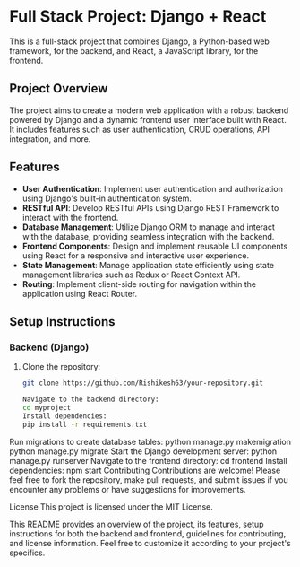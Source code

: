 # Full Stack Project: Django + React

This is a full-stack project that combines Django, a Python-based web framework, for the backend, and React, a JavaScript library, for the frontend.

## Project Overview

The project aims to create a modern web application with a robust backend powered by Django and a dynamic frontend user interface built with React. It includes features such as user authentication, CRUD operations, API integration, and more.

## Features

- **User Authentication**: Implement user authentication and authorization using Django's built-in authentication system.
- **RESTful API**: Develop RESTful APIs using Django REST Framework to interact with the frontend.
- **Database Management**: Utilize Django ORM to manage and interact with the database, providing seamless integration with the backend.
- **Frontend Components**: Design and implement reusable UI components using React for a responsive and interactive user experience.
- **State Management**: Manage application state efficiently using state management libraries such as Redux or React Context API.
- **Routing**: Implement client-side routing for navigation within the application using React Router.

## Setup Instructions

### Backend (Django)

1. Clone the repository:

   ```bash
   git clone https://github.com/Rishikesh63/your-repository.git

   Navigate to the backend directory:
   cd myproject
   Install dependencies:
   pip install -r requirements.txt
Run migrations to create database tables:
python manage.py makemigration
python manage.py migrate
Start the Django development server:
python manage.py runserver
Navigate to the frontend directory:
cd frontend
Install dependencies:
npm start
Contributing
Contributions are welcome! Please feel free to fork the repository, make pull requests, and submit issues if you encounter any problems or have suggestions for improvements.

License
This project is licensed under the MIT License.

This README provides an overview of the project, its features, setup instructions for both the backend and frontend, guidelines for contributing, and license information. Feel free to customize it according to your project's specifics.
